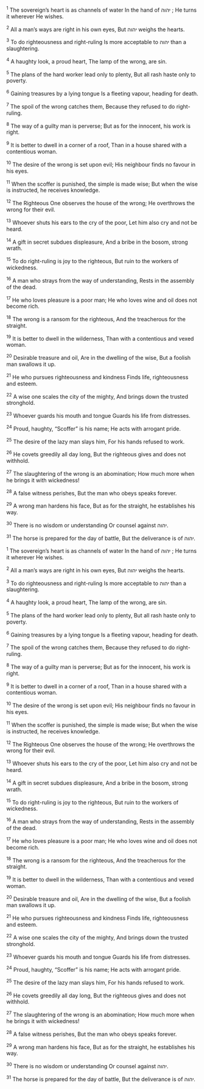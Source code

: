 <sup>1</sup> The sovereign’s heart is as channels of water In the hand of יהוה ; He turns it wherever He wishes.

<sup>2</sup> All a man’s ways are right in his own eyes, But יהוה weighs the hearts.

<sup>3</sup> To do righteousness and right-ruling Is more acceptable to יהוה than a slaughtering.

<sup>4</sup> A haughty look, a proud heart, The lamp of the wrong, are sin.

<sup>5</sup> The plans of the hard worker lead only to plenty, But all rash haste only to poverty.

<sup>6</sup> Gaining treasures by a lying tongue Is a fleeting vapour, heading for death.

<sup>7</sup> The spoil of the wrong catches them, Because they refused to do right- ruling.

<sup>8</sup> The way of a guilty man is perverse; But as for the innocent, his work is right.

<sup>9</sup> It is better to dwell in a corner of a roof, Than in a house shared with a contentious woman.

<sup>10</sup> The desire of the wrong is set upon evil; His neighbour finds no favour in his eyes.

<sup>11</sup> When the scoffer is punished, the simple is made wise; But when the wise is instructed, he receives knowledge.

<sup>12</sup> The Righteous One observes the house of the wrong; He overthrows the wrong for their evil.

<sup>13</sup> Whoever shuts his ears to the cry of the poor, Let him also cry and not be heard.

<sup>14</sup> A gift in secret subdues displeasure, And a bribe in the bosom, strong wrath.

<sup>15</sup> To do right-ruling is joy to the righteous, But ruin to the workers of wickedness.

<sup>16</sup> A man who strays from the way of understanding, Rests in the assembly of the dead.

<sup>17</sup> He who loves pleasure is a poor man; He who loves wine and oil does not become rich.

<sup>18</sup> The wrong is a ransom for the righteous, And the treacherous for the straight.

<sup>19</sup> It is better to dwell in the wilderness, Than with a contentious and vexed woman.

<sup>20</sup> Desirable treasure and oil, Are in the dwelling of the wise, But a foolish man swallows it up.

<sup>21</sup> He who pursues righteousness and kindness Finds life, righteousness and esteem.

<sup>22</sup> A wise one scales the city of the mighty, And brings down the trusted stronghold.

<sup>23</sup> Whoever guards his mouth and tongue Guards his life from distresses.

<sup>24</sup> Proud, haughty, “Scoffer” is his name; He acts with arrogant pride.

<sup>25</sup> The desire of the lazy man slays him, For his hands refused to work.

<sup>26</sup> He covets greedily all day long, But the righteous gives and does not withhold.

<sup>27</sup> The slaughtering of the wrong is an abomination; How much more when he brings it with wickedness!

<sup>28</sup> A false witness perishes, But the man who obeys speaks forever.

<sup>29</sup> A wrong man hardens his face, But as for the straight, he establishes his way.

<sup>30</sup> There is no wisdom or understanding Or counsel against יהוה.

<sup>31</sup> The horse is prepared for the day of battle, But the deliverance is of יהוה.

<sup>1</sup> The sovereign’s heart is as channels of water In the hand of יהוה ; He turns it wherever He wishes.

<sup>2</sup> All a man’s ways are right in his own eyes, But יהוה weighs the hearts.

<sup>3</sup> To do righteousness and right-ruling Is more acceptable to יהוה than a slaughtering.

<sup>4</sup> A haughty look, a proud heart, The lamp of the wrong, are sin.

<sup>5</sup> The plans of the hard worker lead only to plenty, But all rash haste only to poverty.

<sup>6</sup> Gaining treasures by a lying tongue Is a fleeting vapour, heading for death.

<sup>7</sup> The spoil of the wrong catches them, Because they refused to do right- ruling.

<sup>8</sup> The way of a guilty man is perverse; But as for the innocent, his work is right.

<sup>9</sup> It is better to dwell in a corner of a roof, Than in a house shared with a contentious woman.

<sup>10</sup> The desire of the wrong is set upon evil; His neighbour finds no favour in his eyes.

<sup>11</sup> When the scoffer is punished, the simple is made wise; But when the wise is instructed, he receives knowledge.

<sup>12</sup> The Righteous One observes the house of the wrong; He overthrows the wrong for their evil.

<sup>13</sup> Whoever shuts his ears to the cry of the poor, Let him also cry and not be heard.

<sup>14</sup> A gift in secret subdues displeasure, And a bribe in the bosom, strong wrath.

<sup>15</sup> To do right-ruling is joy to the righteous, But ruin to the workers of wickedness.

<sup>16</sup> A man who strays from the way of understanding, Rests in the assembly of the dead.

<sup>17</sup> He who loves pleasure is a poor man; He who loves wine and oil does not become rich.

<sup>18</sup> The wrong is a ransom for the righteous, And the treacherous for the straight.

<sup>19</sup> It is better to dwell in the wilderness, Than with a contentious and vexed woman.

<sup>20</sup> Desirable treasure and oil, Are in the dwelling of the wise, But a foolish man swallows it up.

<sup>21</sup> He who pursues righteousness and kindness Finds life, righteousness and esteem.

<sup>22</sup> A wise one scales the city of the mighty, And brings down the trusted stronghold.

<sup>23</sup> Whoever guards his mouth and tongue Guards his life from distresses.

<sup>24</sup> Proud, haughty, “Scoffer” is his name; He acts with arrogant pride.

<sup>25</sup> The desire of the lazy man slays him, For his hands refused to work.

<sup>26</sup> He covets greedily all day long, But the righteous gives and does not withhold.

<sup>27</sup> The slaughtering of the wrong is an abomination; How much more when he brings it with wickedness!

<sup>28</sup> A false witness perishes, But the man who obeys speaks forever.

<sup>29</sup> A wrong man hardens his face, But as for the straight, he establishes his way.

<sup>30</sup> There is no wisdom or understanding Or counsel against יהוה.

<sup>31</sup> The horse is prepared for the day of battle, But the deliverance is of יהוה.

